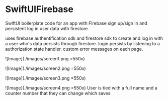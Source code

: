 # SwiftUIFirebase
SwiftUI boilerplate code for an app with Firebase sign up/sign in and persistent log in user data with firestore

uses firebase authentification sdk and firestore sdk to create and log in with a user who's data persists through firestore. login persists by listening to a authorization state handler. custom error messages on each page. 


![Image](./images/screen1.png =550x)

![Image](./images/screen2.png =550x)

![Image](./images/screen3.png =550x)

![Image](./images/screen4.png =550x)
User is tied with a full name and a counter number that they can change which saves
